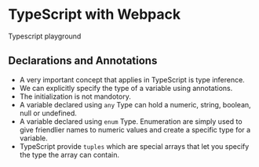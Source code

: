 # TypeScript with Webpack

Typescript playground

## Declarations and Annotations
* A very important concept that applies in TypeScript is type inference.
* We can explicitly specify the type of a variable using annotations.
* The initialization is not mandotory.
* A variable declared using `any` Type can hold a numeric, string, boolean, null or undefined.
* A variable declared using `enum` Type. Enumeration are simply used to give friendlier names to numeric values and create a specific type for a variable.
* TypeScript provide `tuples` which are special arrays that let you specify the type the array can contain.